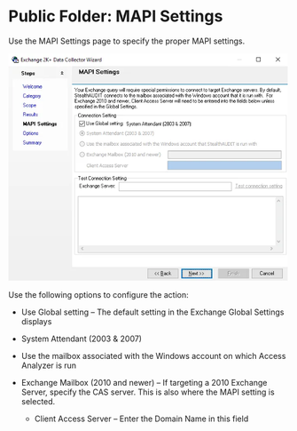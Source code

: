# Public Folder: MAPI Settings

Use the MAPI Settings page to specify the proper MAPI settings.

![Public Folder Action Module Wizard MAPI Settings page](../../../../../../static/img/product_docs/accessanalyzer/admin/datacollector/exchange2k/mapisettings.webp)

Use the following options to configure the action:

- Use Global setting – The default setting in the Exchange Global Settings displays
- System Attendant (2003 & 2007)
- Use the mailbox associated with the Windows account on which Access Analyzer is run
- Exchange Mailbox (2010 and newer) – If targeting a 2010 Exchange Server, specify the CAS server.
  This is also where the MAPI setting is selected.

    - Client Access Server – Enter the Domain Name in this field

